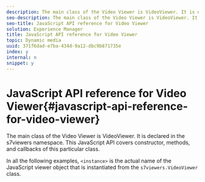 ```yaml
---
description: The main class of the Video Viewer is VideoViewer. It is declared in the s7viewers namespace. This JavaScript API covers constructor, methods, and callbacks of this particular class.
seo-description: The main class of the Video Viewer is VideoViewer. It is declared in the s7viewers namespace. This JavaScript API covers constructor, methods, and callbacks of this particular class.
seo-title: JavaScript API reference for Video Viewer
solution: Experience Manager
title: JavaScript API reference for Video Viewer
topic: Dynamic media
uuid: 371f6dad-e7ba-434d-9a12-dbc9b871735e
index: y
internal: n
snippet: y
---
```


# JavaScript API reference for Video Viewer{#javascript-api-reference-for-video-viewer}

The main class of the Video Viewer is VideoViewer. It is declared in the s7viewers namespace. This JavaScript API covers constructor, methods, and callbacks of this particular class.

In all the following examples, `<instance>` is the actual name of the JavaScript viewer object that is instantiated from the `s7viewers.VideoViewer` class. 
